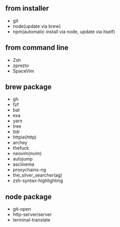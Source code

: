 ## from installer

- git
- node(update via brew)
- npm(automatic install via node, update via itself)

## from command line

- Zsh
- zprezto
- SpaceVim

## **brew** package

- gh
- fzf
- bat
- exa
- yarn
- tree
- tldr
- httpie(http)
- archey
- thefuck
- neovim(nvim)
- autojump
- asciinema
- proxychains-ng
- the_silver_searcher(ag)
- zsh-syntax-highlighting

## **node** package
- git-open
- http-server/server
- terminal-translate
